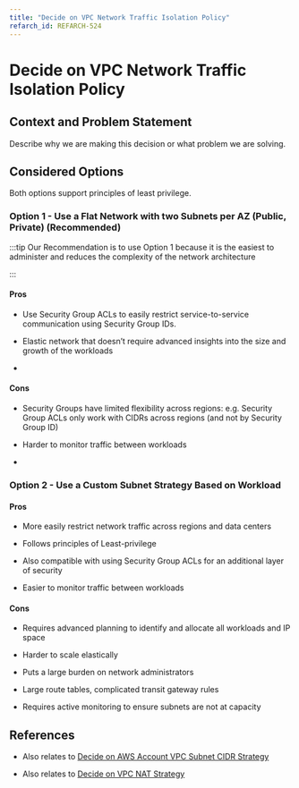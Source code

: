```yaml
---
title: "Decide on VPC Network Traffic Isolation Policy"
refarch_id: REFARCH-524
---
```


# Decide on VPC Network Traffic Isolation Policy

## Context and Problem Statement

Describe why we are making this decision or what problem we are solving.

## Considered Options

Both options support principles of least privilege.

### Option 1 - Use a Flat Network with two Subnets per AZ (Public, Private) (Recommended)

:::tip Our Recommendation is to use Option 1 because it is the easiest to administer and reduces the complexity of the
network architecture

:::

#### Pros

- Use Security Group ACLs to easily restrict service-to-service communication using Security Group IDs.

- Elastic network that doesn’t require advanced insights into the size and growth of the workloads

-

#### Cons

- Security Groups have limited flexibility across regions: e.g. Security Group ACLs only work with CIDRs across regions
  (and not by Security Group ID)

- Harder to monitor traffic between workloads

-

### Option 2 - Use a Custom Subnet Strategy Based on Workload

#### Pros

- More easily restrict network traffic across regions and data centers

- Follows principles of Least-privilege

- Also compatible with using Security Group ACLs for an additional layer of security

- Easier to monitor traffic between workloads

#### Cons

- Requires advanced planning to identify and allocate all workloads and IP space

- Harder to scale elastically

- Puts a large burden on network administrators

- Large route tables, complicated transit gateway rules

- Requires active monitoring to ensure subnets are not at capacity

## References

- Also relates to
  [Decide on AWS Account VPC Subnet CIDR Strategy](/learn/network/design-decisions/decide-on-aws-account-vpc-subnet-cidr-strategy)

- Also relates to [Decide on VPC NAT Strategy](/learn/network/design-decisions/decide-on-vpc-nat-strategy)
